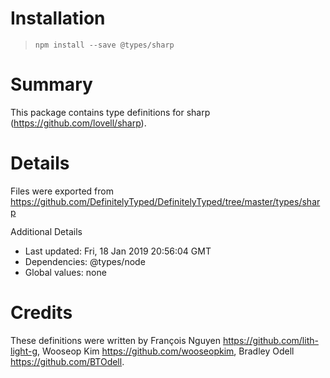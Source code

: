 # Installation
> `npm install --save @types/sharp`

# Summary
This package contains type definitions for sharp (https://github.com/lovell/sharp).

# Details
Files were exported from https://github.com/DefinitelyTyped/DefinitelyTyped/tree/master/types/sharp

Additional Details
 * Last updated: Fri, 18 Jan 2019 20:56:04 GMT
 * Dependencies: @types/node
 * Global values: none

# Credits
These definitions were written by François Nguyen <https://github.com/lith-light-g>, Wooseop Kim <https://github.com/wooseopkim>, Bradley Odell <https://github.com/BTOdell>.
